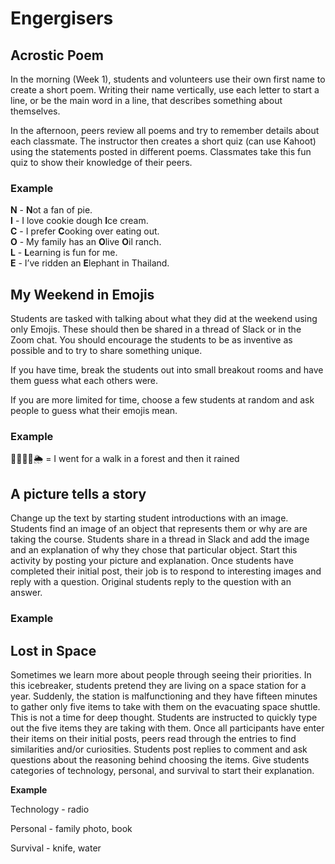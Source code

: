 # Engergisers

## Acrostic Poem

In the morning \(Week 1\), students and volunteers use their own first name to create a short poem. Writing their name vertically, use each letter to start a line, or be the main word in a line, that describes something about themselves. 

In the afternoon, peers review all poems and try to remember details about each classmate. The instructor then creates a short quiz \(can use Kahoot\) using the statements posted in different poems. Classmates take this fun quiz to show their knowledge of their peers.

### Example

**N** - **N**ot a fan of pie.  
**I** - I love cookie dough **I**ce cream.  
**C** - I prefer **C**ooking over eating out.  
**O** - My family has an **O**live **O**il ranch.  
**L** - **L**earning is fun for me.  
**E** - I’ve ridden an **E**lephant in Thailand.

## My Weekend in Emojis

Students are tasked with talking about what they did at the weekend using only Emojis. These should then be shared in a thread of Slack or in the Zoom chat. You should encourage the students to be as inventive as possible and to try to share something unique.

If you have time, break the students out into small breakout rooms and have them guess what each others were.

If you are more limited for time, choose a few students at random and ask people to guess what their emojis mean. 

### Example

🚶‍♂️🌲🌲🌦 = I went for a walk in a forest and then it rained

## A picture tells a story

  
Change up the text by starting student introductions with an image. Students find an image of an object that represents them or why are are taking the course.  Students share in a thread in Slack and add the image and an explanation of why they chose that particular object. Start this activity by posting your picture and explanation. Once students have completed their initial post, their job is to respond to interesting images and reply with a question. Original students reply to the question with an answer. 

### Example 

## **Lost in Space**

  
Sometimes we learn more about people through seeing their priorities. In this icebreaker, students pretend they are living on a space station for a year. Suddenly, the station is malfunctioning and they have fifteen minutes to gather only five items to take with them on the evacuating space shuttle. This is not a time for deep thought. Students are instructed to quickly type out the five items they are taking with them. Once all participants have enter their items on their initial posts, peers read through the entries to find similarities and/or curiosities. Students post replies to comment and ask questions about the reasoning behind choosing the items. Give students categories of technology, personal, and survival to start their explanation. 

**Example** 

Technology - radio

Personal - family photo, book

Survival - knife, water  


  
  


